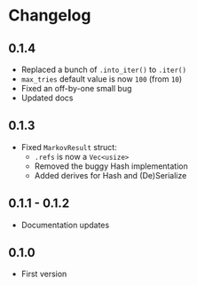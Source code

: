 # Changelog

## 0.1.4

- Replaced a bunch of `.into_iter()` to `.iter()`
- `max_tries` default value is now `100` (from `10`)
- Fixed an off-by-one small bug
- Updated docs

## 0.1.3

- Fixed `MarkovResult` struct:
  - `.refs` is now a `Vec<usize>`
  - Removed the buggy Hash implementation
  - Added derives for Hash and (De)Serialize

## 0.1.1 - 0.1.2

- Documentation updates

## 0.1.0

- First version